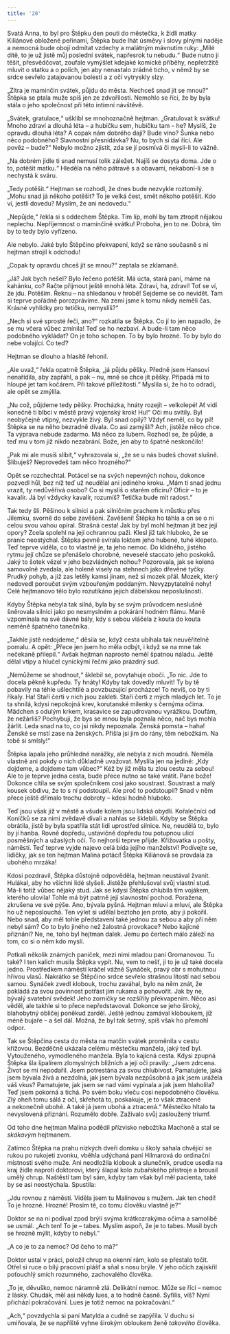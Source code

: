 ```yaml
---
title: '20'
---
```


Svatá Anna, to byl pro Štěpku den pouti do městečka, k židli matky Kiliánové obložené peřinami, Štěpka bude lhát úsměvy i slovy plnými naděje a nemocná bude obojí odmítat vzdechy a malátným mávnutím ruky: „Milé dítě, to je už jistě můj poslední svátek, napřesrok tu nebudu.“ Bude nutno ji těšit, přesvědčovat, zoufale vymýšlet kdejaké komické příběhy, nepřetržitě mluvit o statku a o polích, jen aby nenastalo zrádné ticho, v němž by se srdce sevřelo zatajovanou bolestí a z očí vytryskly slzy.

„Zítra je maminčin svátek, půjdu do města. Nechceš snad jít se mnou?“ Štěpka se ptala muže spíš jen ze zdvořilosti. Nemohlo se říci, že by byla stála o jeho společnost při této intimní návštěvě.

„Svátek, gratulace,“ ušklíbl se mnohoznačně hejtman. „Gratulovat k svátku! Mnoho zdraví a dlouhá léta – a hubičku sem, hubičku tam – he? Myslíš, že opravdu dlouhá léta? A copak nám dobrého dají? Bude víno? Šunka nebo něco podobného? Slavnostní přesnídávka? Nu, to bych si dal říci. Ale pověz – bude?“ Nebylo možno zjistit, zda se jí posmívá či myslí-li to vážně.

„Na dobrém jídle ti snad nemusí tolik záležet. Najíš se dosyta doma. Jde o to, potěšit matku.“ Hleděla na něho pátravě s a obavami, nekaboní-li se a nechystá k sváru.

„Tedy potěšit.“ Hejtman se rozhodl, že dnes bude nezvykle roztomilý. „Mohu snad já někoho potěšit? To je velká čest, smět někoho potěšit. Kdo ví, jestli dovedu? Myslím, že ani nedovedu.“

„Nepůjde,“ řekla si s oddechem Štěpka. Tím líp, mohl by tam ztropit nějakou neplechu. Nepříjemnost o maminčině svátku! Proboha, jen to ne. Dobrá, tím by to tedy bylo vyřízeno.

Ale nebylo. Jaké bylo Štěpčino překvapení, když se ráno současně s ní hejtman strojil k odchodu!

„Copak ty opravdu chceš jít se mnou?“ zeptala se zklamaně.

„Já? Jak bych nešel? Bylo řečeno potěšit. Má úcta, stará paní, máme na kahánku, co? Račte přijmout ještě mnohá léta. Zdraví, ha, zdraví! Toť se ví, že jdu. Potěším. Řeknu – na shledanou v hrobě! Sejdeme se co nevidět. Tam si teprve pořádně porozprávíme. Na zemi jsme k tomu nikdy neměli čas. Krásné vyhlídky pro tetičku, nemyslíš?“

„Nech si své sprosté řeči, ano?“ rozkatila se Štěpka. Co jí to jen napadlo, že se mu včera vůbec zmínila! Teď se ho nezbaví. A bude-li tam něco podobného vykládat? On je toho schopen. To by bylo hrozné. To by bylo do nebe volající. Co teď?

Hejtman se dlouho a hlasitě řehonil.

„Ale uvaž,“ řekla opatrně Štěpka, „já půjdu pěšky. Předně jsem Hansovi nenařídila, aby zapřáhl, a pak – nu, mně se chce jít pěšky. Připadá mi to hloupé jet tam kočárem. Při takové příležitosti.“ Myslila si, že ho to odradí, ale opět se zmýlila.

„Nu což, půjdeme tedy pěšky. Procházka, hnáty rozejít – velkolepé! Ať vidí konečně ti blbci v městě pravý vojenský krok! Hu!“ Oči mu svítily. Byl neobyčejně vtipný, nezvykle živý. Byl snad opilý? Vždyť neměl, co by pil! Štěpka se na něho bezradně dívala. Co asi zamýšlí? Ach, jistěže něco chce. Ta výprava nebude zadarmo. Má něco za lubem. Rozhodl se, že půjde, a teď mu v tom již nikdo nezabrání. Bože, jen aby to špatně neskončilo!

„Pak mi ale musíš slíbit,“ vyhrazovala si, „že se u nás budeš chovat slušně. Slibuješ? Neprovedeš tam něco hrozného?“

Opět se rozchechtal. Potácel se na svých nepevných nohou, dokonce pozvedl hůl, bez níž teď už neudělal ani jediného kroku. „Mám ti snad jednu vrazit, ty nedůvěřivá osobo? Co si myslíš o starém oficíru? Oficír – to je kavalír. Já byl vždycky kavalír, rozumíš? Tetička bude mít radost.“

Tak tedy šli. Pěšinou k silnici a pak silničním prachem k můstku přes Jilemku, svorně do sebe zavěšeni. Zavěšeni! Štěpka ho táhla a on se o ni celou svou vahou opíral. Strašná cesta! Jak by byl mohl hejtman jít bez její opory? Zcela spolehl na její ochrannou paži. Klesl již tak hluboko, že se pranic neostýchal. Štěpka pevně svírala loktem jeho hubené, tuhé klepeto. Teď teprve viděla, co to vlastně je, ta jeho nemoc. Do klidného, jistého rytmu její chůze se přenášelo chorobné, neveselé staccato jeho poskoků. Jaký to šotek vězel v jeho bezvládných nohou? Pozorovala, jak se kolena samovolně zvedala, ale holeně visely na stehnech jako dřevěné tyčky. Prudký pohyb, a již zas letěly kamsi jinam, než si mozek přál. Mozek, který nedovedl poroučet svým vzbouřeným poddaným. Nevyzpytatelné nohy! Celé hejtmanovo tělo bylo rozutíkáno jejich ďábelskou neposlušností.

Kdyby Štěpka nebyla tak silná, byla by se svým průvodcem neslušně šněrovala silnici jako po nesmyslném a pokárání hodném flámu. Maně vzpomínala na své dávné bály, kdy s sebou vláčela z kouta do kouta neméně špatného tanečníka.

„Takhle jistě nedojdeme,“ děsila se, když cesta ubíhala tak neuvěřitelně pomalu. A opět: „Přece jen jsem ho měla odbýt, i když se na mne tak nečekaně přilepil.“ Avšak hejtman naprosto neměl špatnou náladu. Ještě dělal vtipy a hlučel cynickými řečmi jako prázdný sud.

„Nemůžeme se shodnout,“ šklebil se, povytahuje obočí. „To nic. Jde to docela pěkně kupředu. Ty hnáty! Kdyby tak dovedly mluvit! Ty by tě pobavily na téhle ušlechtilé a povzbuzující procházce! To nevíš, co by ti říkaly. Ha! Staří čerti v nich jsou zakleti. Staří čerti z mých mladých let. To je ta shnilá, kdysi nepokojná krev, korutanské milenky s černýma očima. Mädchen s odulým krkem, krasavice se zapudrovanou vyrážkou. Doufám, že nežárlíš? Pochybuji, že bys se mnou byla poznala něco, nač bys mohla žárlit. Leda snad na to, co jsi nikdy nepoznala. Ženská pomsta – haha! Ženské se mstí zase na ženských. Přišla jsi jim do rány, těm nebožkám. Na tobě si smlsly!“

Štěpka lapala jeho průhledné narážky, ale nebyla z nich moudrá. Neměla vlastně ani pokdy o nich důkladně uvažovat. Myslila jen na jediné: „Kdy dojdeme, a dojdeme tam vůbec?“ Kéž by již měla tu zlou cestu za sebou! Ale to je teprve jedna cesta, bude přece nutno se také vrátit. Pane bože! Dokonce cítila se svým společníkem cosi jako soustrast. Soustrast a malý kousek obdivu, že to s ní podstoupil. Ale proč to podstoupil? Snad v něm přece ještě dřímalo trochu dobroty – kdesi hodně hluboko.

Teď jsou však již v městě a všude kolem jsou lidská obydlí. Kořalečníci od Koníčků se za nimi zvědavě dívali a nahlas se šklebili. Kdyby se Štěpka obrátila, jistě by byla spatřila stát lidi uprostřed silnice. Ne, neudělá to, bylo by jí hanba. Rovně dopředu, ustavičně dopředu tou potupnou ulicí posměšných a užaslých očí. To nejhorší teprve přijde. Křižovatka u pošty, náměstí. Teď teprve vyjde najevo celá bída jejího manželství! Podívejte se, lidičky, jak se ten hejtman Malina potácí! Štěpka Kiliánová se provdala za ubohého mrzáka!

Kdosi pozdravil, Štěpka důstojně odpověděla, hejtman neustával žvanit. Hulákal, aby ho všichni lidé slyšeli. Jistěže přehlušoval svůj vlastní stud. Má-li totiž vůbec nějaký stud. Jak se kdysi Štěpka chlubila tím vojákem, kterého ulovila! Tohle má být patrně její slavnostní pochod. Poražena, zkrušena ve své pýše. Ano, bývala pyšná. Hejtman mluví a mluví, ale Štěpka ho už neposlouchá. Ten výlet si udělal beztoho jen proto, aby ji pokořil. Nebo snad, aby měl tohle představení také jednou za sebou a aby při něm nebyl sám? Co to bylo jiného než žalostná provokace? Nebo kajícné přiznání? Ne, ne, toho byl hejtman dalek. Jemu po čertech málo záleží na tom, co si o něm kdo myslí.

Potkali několik známých paniček, mezi nimi mladou paní Gromanovou. Tu také? I ten kalich musila Štěpka vypít. Nu, vem to nešť, jí to je už také docela jedno. Prostředkem náměstí kráčel vážně Synáček, pravý obr s mohutnou hřívou vlasů. Nakrátko se Štěpčino srdce sevřelo strašnou lítostí nad sebou samou. Synáček zvedl klobouk, trochu zaváhal, bylo na něm znát, že pokládá za svou povinnost potřást jim rukama a pohovořit. Jak by ne, bývalý svatební svědek! Jeho zorničky se rozšířily překvapením. Něco asi věděl, ale takhle si to přece nepředstavoval. Dokonce se jeho široký, blahobytný obličej poněkud zarděl. Ještě jednou zamával kloboukem, již méně bujaře – a šel dál. Možná, že byl tak šetrný, spíš však ho přemohl odpor.

Tak se Štěpčina cesta do města na matčin svátek proměnila v cestu křížovou. Bezděčně ukázala celému městečku manžela, jaký teď byl. Vytouženého, vymodleného manžela. Byla to kajícná cesta. Kdysi zpupná Štěpka šla špalírem zlomyslných bližních a její oči pravily: „Jsem zdrcena. Život se mi nepodařil. Jsem potrestána za svou chlubivost. Pamatujete, jaká jsem bývala živá a nezdolná, jak jsem bývala nezpůsobná a jak jsem urážela váš vkus? Pamatujete, jak jsem se nad vámi vypínala a jak jsem hlaholila? Teď jsem pokorná a tichá. Po svém boku vleču cosi nepodobného člověku. Zlý oheň tomu sálá z očí, skřehotá to, poskakuje, je to však ztracené a nekonečně ubohé. A také já jsem ubohá a ztracená.“ Městečko hltalo ta nevyslovená přiznání. Rozumělo dobře. Zažívalo svůj zasloužený triumf.

Od toho dne hejtman Malina podědil přízvisko nebožtíka Machoně a stal se _skákavým_ hejtmanem.

Zatímco Štěpka na prahu nízkých dveří domku u školy sahala chvějící se rukou po rukojeti zvonku, vběhla udýchaná paní Hilmarová do ordinační místnosti svého muže. Ani neodložila klobouk a slunečník, prudce usedla na kraj židle naproti doktorovi, který šlapal kolo zubařského přístroje a brousil umělý chrup. Naštěstí tam byl sám, kdyby tam však byl měl pacienta, také by se asi neostýchala. Spustila:

„Jdu rovnou z náměstí. Viděla jsem tu Malinovou s mužem. Jak ten chodí! To je hrozné. Hrozné! Prosím tě, co tomu člověku vlastně je?“

Doktor se na ni podíval zpod brýlí svýma krátkozrakýma očima a samolibě se usmál. „Ach ten! To je – tabes. Myslím aspoň, že je to tabes. Musil bych se hrozně mýlit, kdyby to nebyl.“

„A co je to za nemoc? Od čeho to má?“

Doktor ustal v práci, položil chrup na okenní rám, kolo se přestalo točit. Otřel si ruce o bílý pracovní plášť a sňal s nosu brýle. V jeho očích zajiskřil poťouchlý smích rozumného, zachovalého člověka.

„To je, děvuško, nemoc náramně zlá. Delikátní nemoc. Může se říci – nemoc z lásky. Chudák, měl asi někdy lues, a to hodně časně. Syfilis, víš? Nyní přichází pokračování. Lues je totiž nemoc na pokračování.“

„Ach,“ povzdychla si paní Matylda a cudně se zapýřila. V duchu si umiňovala, že se napříště vyhne širokým obloukem ženě _takového_ člověka.
